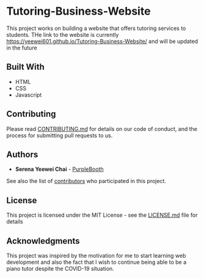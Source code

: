 # Tutoring-Business-Website

This project works on building a website that offers tutoring services to students. THe link to the website is currently https://yeewei601.github.io/Tutoring-Business-Website/ and will be updated in the future

## Built With

* HTML
* CSS
* Javascript

## Contributing

Please read [CONTRIBUTING.md](https://gist.github.com/PurpleBooth/b24679402957c63ec426) for details on our code of conduct, and the process for submitting pull requests to us.


## Authors

* **Serena Yeewei Chai** - [PurpleBooth](https://github.com/PurpleBooth)

See also the list of [contributors](https://github.com/your/project/contributors) who participated in this project.

## License

This project is licensed under the MIT License - see the [LICENSE.md](LICENSE.md) file for details

## Acknowledgments

This project was inspired by the motivation for me to start learning web development and also the fact that I wish to continue being able to be a piano tutor despite the COVID-19 situation.
